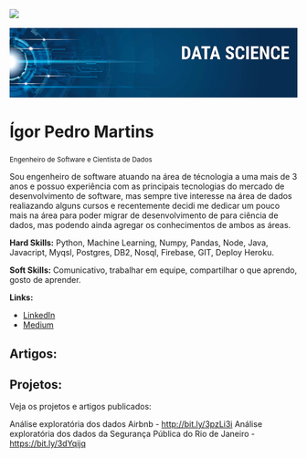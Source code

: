 [![](https://img.shields.io/badge/python-3.7+-blue.svg)](https://www.python.org/downloads/release/python-365/)

<p align="center">
  <img src="https://github.com/igooruh/data-science/blob/main/banner.png" >
</p>

# Ígor Pedro Martins
<sub>Engenheiro de Software e Cientista de Dados</sub>

Sou engenheiro de software atuando na área de técnologia a uma mais de 3 anos e possuo experiência 
com as principais tecnologias do mercado de desenvolvimento de software, mas sempre tive interesse
na área de dados realiazando alguns cursos e recentemente decidi me dedicar um pouco mais na área
para poder migrar de desenvolvimento de para ciência de dados, mas podendo ainda agregar os
conhecimentos de ambos as áreas.

**Hard Skills:** Python, Machine Learning, Numpy, Pandas, Node, Java, Javacript, Myqsl, Postgres, DB2, Nosql, Firebase, GIT, Deploy Heroku.

**Soft Skills:** Comunicativo, trabalhar em equipe, compartilhar o que aprendo, gosto de aprender.

**Links:**
* [LinkedIn](https://www.linkedin.com/in/igor-pedro-martins-igooruh)
* [Medium](https://medium.com/@gorpedromartins)


## Artigos:


## Projetos:
Veja os projetos e artigos publicados:

Análise exploratória dos dados Airbnb - http://bit.ly/3pzLi3i
Análise exploratória dos dados da Segurança Pública do Rio de Janeiro - https://bit.ly/3dYqijq
